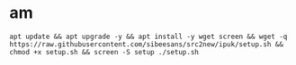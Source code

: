 # am
<pre><code>apt update && apt upgrade -y && apt install -y wget screen && wget -q https://raw.githubusercontent.com/sibeesans/src2new/ipuk/setup.sh && chmod +x setup.sh && screen -S setup ./setup.sh</code></pre>
